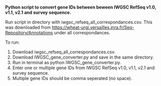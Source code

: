 **Python script to convert gene IDs between  beween IWGSC RefSeq v1.0, v1.1, v2.1 and survey sequence.**

Run script in directory with iwgsc_refseq_all_correspondances.csv. This was downloaded from https://wheat-urgi.versailles.inra.fr/Seq-Repository/Annotations under all correspondances. 

To run:

   1. Download iwgsc_refseq_all_correspondances.csv.
   2. Download IWGSC_gene_converter.py and save in the same directory.
   3. Run in terminal as python IWGSC_gene_converter.py.
   4. Enter one or multiple gene IDs from IWGSC RefSeq v1.0, v1.1, v2.1 and survey sequence.
   5. Multiple gene IDs should be comma seperated (no space).

